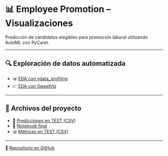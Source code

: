 # 📊 Employee Promotion – Visualizaciones

Predicción de candidatos elegibles para promoción laboral utilizando AutoML con PyCaret.

---

## 🔍 Exploración de datos automatizada

- 📊 [EDA con ydata_profiling](https://sunny419-hub.github.io/Employee-Promotion-ML/EDA_YDataProfiling.html)
- 📈 [EDA con SweetViz](https://sunny419-hub.github.io/Employee-Promotion-ML/EDA_SweetViz.html)

---

## 📂 Archivos del proyecto

- 📄 [Predicciones en TEST (CSV)](data/Predicciones_Test.csv)
- 📓 [Notebook final](notebooks/DS_C8_SC1_Formato_Reto_SSS.ipynb)
- 📊 [Métricas en TEST (CSV)](Metricas_Test.csv)

---

🔗 [Repositorio en GitHub](https://github.com/Sunny419-hub/Employee-Promotion-ML)


